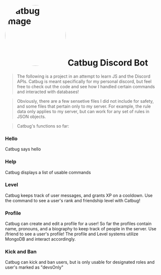 
# <img src="https://deadline.com/wp-content/uploads/2019/12/catbug.jpg" alt="catbug image" style="border-radius: 50%; height: 200px; width: 200px"/> Catbug Discord Bot


> The following is a project in an attempt to learn JS and the Discord APIs. Catbug is meant specifically for my personal discord, but feel free to check out the code 
and see how I handled certain commands and interacted with databases!

> Obviously, there are a few sensetive files I did not include for safety, and some files that pertain only to my server. For example, the rule data only applies to my server, but can work for any set of rules in JSON objects. 

> Catbug's functions so far: 
### Hello
Catbug says hello

### Help
Catbug displays a list of usable commands
 
### Level
Catbug keeps track of user messages, and grants XP on a cooldown. Use the command to see a user's rank and friendship level with Catbug!
  
### Profile
Catbug can create and edit a profile for a user! So far the profiles contain name, pronouns, and a biography to keep track of people in the server. Use /friend to see a user's profile! The profile and Level systems utilize MongoDB and interact accordingly.
   
### Kick and Ban
Catbug can kick and ban users, but is only usable for designated roles and user's marked as "devsOnly"


   
